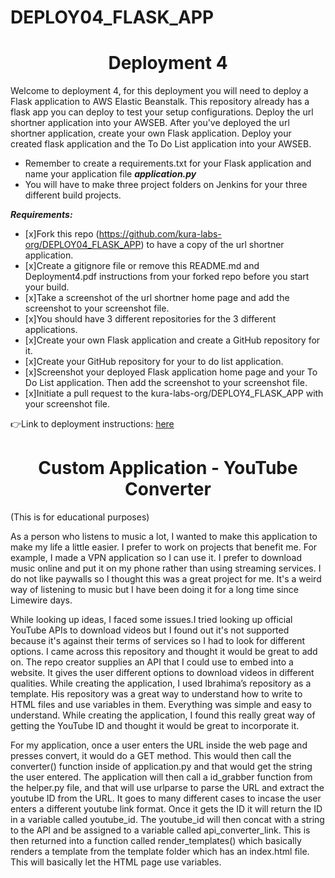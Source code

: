 # DEPLOY04_FLASK_APP

<h1 align=center>Deployment 4</h1>

Welcome to deployment 4, for this deployment you will need to deploy a Flask application to AWS Elastic Beanstalk. This repository already has a flask app you can deploy to test your setup configurations. Deploy the url shortner application into your AWSEB. After you've deployed the url shortner application, create your own Flask application. Deploy your created flask application and the To Do List application into your AWSEB.    

- Remember to create a requirements.txt for your Flask application and name your application file ***application.py***
- You will have to make three project folders on Jenkins for your three different build projects. 

***Requirements:*** 
- [x]Fork this repo (https://github.com/kura-labs-org/DEPLOY04_FLASK_APP) to have a copy of the url shortner application.
- [x]Create a gitignore file or remove this README.md and Deployment4.pdf instructions from your forked repo before you start your build.
- [x]Take a screenshot of the url shortner home page and add the screenshot to your screenshot file.
- [x]You should have 3 different repositories for the 3 different applications. 
- [x]Create your own Flask application and create a GitHub repository for it.
- [x]Create your GitHub repository for your to do list application.
- [x]Screenshot your deployed Flask application home page and your To Do List application. Then add the screenshot to your screenshot file.   
- [x]Initiate a pull request to the kura-labs-org/DEPLOY4_FLASK_APP with your screenshot file.   

👉Link to deployment instructions: [here](https://github.com/kura-labs-org/DEPLOY4_FLASK_APP/blob/main/Deployment%204.pdf)  


<h1 align=center>Custom Application - YouTube Converter</h1>


(This is for educational purposes)


As a person who listens to music a lot, I wanted to make this application to make my life a little easier. I prefer to work on projects that benefit me. For example, I made a VPN application so I can use it. I prefer to download music online and put it on my phone rather than using streaming services. I do not like paywalls so I thought this was a great project for me. It's a weird way of listening to music but I have been doing it for a long time since Limewire days.


While looking up ideas, I faced some issues.I tried looking up official YouTube APIs to download videos but I found out it's not supported because it's against their terms of services so I had to look for different options. I came across this repository and thought it would be great to add on. The repo creator supplies an API that I could use to embed into a website. It gives the user different options to download videos in different qualities. While creating the application, I used Ibrahima’s repository as a template. His repository was a great way to understand how to write to HTML files and use variables in them. Everything was simple and easy to understand. While creating the application, I found this really great way of getting the YouTube ID and thought it would be great to incorporate it.


For my application, once a user enters the URL inside the web page and presses convert, it would do a GET method. This would then call the converter() function inside of application.py and that would get the string the user entered. The application will then call a id_grabber function from the helper.py file, and that will use urlparse to parse the URL and extract the youtube ID from the URL. It goes to many different cases to incase the user enters a different youtube link format. Once it gets the ID it will return the ID in a variable called youtube_id. The youtube_id will then concat with a string to the API and be assigned to a variable called api_converter_link. This is then returned into a function called render_templates() which basically renders a template from the template folder which has an index.html file. This will basically let the HTML page use variables.
